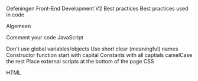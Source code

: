 Oefeningen Front-End Development V2
Best practices
Best practices used in code

Algemeen

Comment your code
JavaScript

Don't use global variables/objects
Use short clear (meaningful) names
Constructor function start with capital
Constants with all captials
camelCase the rest
Place external scripts at the bottom of the page
CSS

HTML